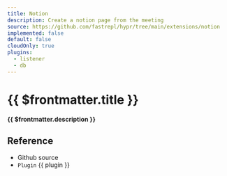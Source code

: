 ```yaml
---
title: Notion
description: Create a notion page from the meeting
source: https://github.com/fastrepl/hypr/tree/main/extensions/notion
implemented: false
default: false
cloudOnly: true
plugins:
  - listener
  - db
---
```


# {{ $frontmatter.title }}

**{{ $frontmatter.description }}**

## Reference

<ul>
  <li><a :href="$frontmatter.source">Github source</a></li>
  <li v-for="plugin in $frontmatter.plugins">
    <a :href="`/plugins/${plugin}`"><code>Plugin</code> {{ plugin }}</a>
  </li>
</ul>

